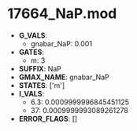 # 17664_NaP.mod

- **G_VALS**:
  - gnabar_NaP: 0.001
- **GATES**:
  - m: 3
- **SUFFIX**: NaP
- **GMAX_NAME**: gnabar_NaP
- **STATES**: ['m']
- **I_VALS**:
  - 6.3: 0.0009999996845451125
  - 37: 0.0009999993089261278
- **ERROR_FLAGS**: []
